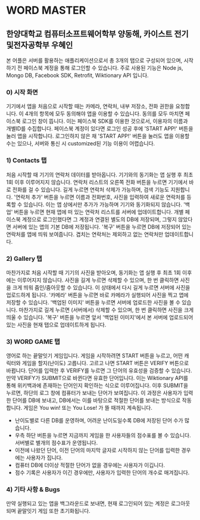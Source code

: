 # WORD MASTER

## 한양대학교 컴퓨터소프트웨어학부 양동해, 카이스트 전기및전자공학부 우혜인

본 어플은 서버를 활용하는 애플리케이션으로서 총 3개의 탭으로 구성되어 있으며, 시작하기 전 페이스북 계정을 통해 로그인할 수 있습니다.
주로 사용된 기능은 Node js, Mongo DB, Facebook SDK, Retrofit, Wiktionary API 입니다.

### 0) 시작 화면
기기에서 앱을 처음으로 시작할 때는 카메라, 연락처, 내부 저장소, 전화 권한을 요청합니다. 이 4개의 항목에 모두 동의해야 앱을 이용할 수 있습니다. 동의를 모두 마치면 페이스북 로그인 창이 뜹니다.
이는 페이스북 SDK를 이용한 것으로서, 이용자의 이름과 개별ID를 수집합니다.
페이스북 계정이 있다면 로그인 성공 후에 'START APP!' 버튼을 눌러 앱을 시작합니다. 
로그인하지 않은 채 'START APP!' 버튼을 눌러도 앱을 이용할 수는 있으나, 서버와 통신 시 customized된 기능 이용이 어렵습니다.

### 1) Contacts 탭
처음 시작할 때 기기의 연락처 데이터를 받아옵니다. 기기와의 동기화는 앱 실행 후 최초 1회 이후 이루어지지 않습니다. 
연락처 리스트의 오른쪽 전화 버튼을 누르면 기기에서 바로 전화를 걸 수 있습니다. 길게 누르면 연락처 삭제가 가능하며, 검색 기능도 지원합니다.
'연락처 추가' 버튼을 누르면 이름과 전화번호, 사진을 입력하여 새로운 연락처를 등록할 수 있습니다. 이는 앱 상에서만 추가가 가능하며 기기와 동기화되지 않습니다.
'백업' 버튼을 누르면 현재 앱에 떠 있는 연락처 리스트를 서버에 업데이트합니다. 
개별 페이스북 계정으로 로그인했다면 그 계정과 연결된 별도의 DB에 저장되며, 그렇지 않았다면 서버에 있는 앱의 기본 DB에 저장됩니다. 
'복구' 버튼을 누르면 DB에 저장되어 있는 연락처를 앱에 띄워 보여줍니다. 겹치는 연락처는 제외하고 없는 연락처만 업데이트합니다.

### 2) Gallery 탭
마찬가지로 처음 시작할 때 기기의 사진을 받아오며, 동기화는 앱 실행 후 최초 1회 이후에는 이루어지지 않습니다.
사진을 길게 누르면 삭제할 수 있으며, 한 번 클릭하면 사진을 크게 띄워 줌인/줌아웃할 수 있습니다. 이 상태에서 다시 길게 누르면 서버에 사진을 업로드하게 됩니다.
'카메라' 버튼을 누르면 바로 카메라가 실행되어 사진을 찍고 앱에 저장할 수 있습니다.
'백업된 이미지' 버튼을 누르면 서버에 업로드한 사진을 볼 수 있습니다. 마찬가지로 길게 누르면 (서버에서) 삭제할 수 있으며, 한 번 클릭하면 사진을 크게 띄울 수 있습니다.
'복구' 버튼을 누르면 앞서 '백업된 이미지'에서 본 서버에 업로드되어 있는 사진을 현재 탭으로 업데이트하게 됩니다.

### 3) WORD GAME 탭
영어로 하는 끝말잇기 게임입니다. 게임을 시작하려면 START 버튼을 누르고, 어떤 캐릭터와 게임을 할지(난이도) 고릅니다. 고르고 나면 START 버튼은 VERIFY 버튼으로 바뀝니다.
단어를 입력한 후 VERIFY를 누르면 그 단어의 유효성을 검증할 수 있습니다. 만약 VERIFY가 SUBMIT으로 바뀐다면 유효한 단어입니다. 
이는 Wiktionary API를 통해 위키백과에 존재하는 단어인지 확인하는 식으로 이루어집니다.
이후 SUBMIT을 누르면, 하단의 로그 창에 컴퓨터가 보내는 단어가 보여집니다. 이 과정은 사용자가 입력한 단어를 DB에 보내고, DB에서는 이를 바탕으로 적절한 단어를 보내는 방식으로 작동합니다.
게임은 You win! 또는 You Lose! 가 뜰 때까지 계속됩니다.

- 난이도별로 다른 DB를 운영하며, 어려운 난이도일수록 DB에 저장된 단어 수가 많습니다.
- 우측 하단 버튼을 누르면 지금까지 게임을 한 사용자들의 점수표를 볼 수 있습니다. 서버별로 별개의 점수표가 운영됩니다.
- 이전에 나왔던 단어, 이전 단어의 마지막 글자로 시작하지 않는 단어를 입력한 경우에는 사용자가 집니다.
- 컴퓨터 DB에 더이상 적절한 단어가 없을 경우에는 사용자가 이깁니다.
- 점수 기록은 사용자가 이긴 경우에만, 사용자가 입력한 단어의 개수로 매겨집니다.

### 4) 기타 사항 & Bugs
만약 실행되고 있는 앱을 백그라운드로 보내면, 현재 로그인되어 있는 계정은 로그아웃되며 끝말잇기 게임 또한 초기화됩니다.
